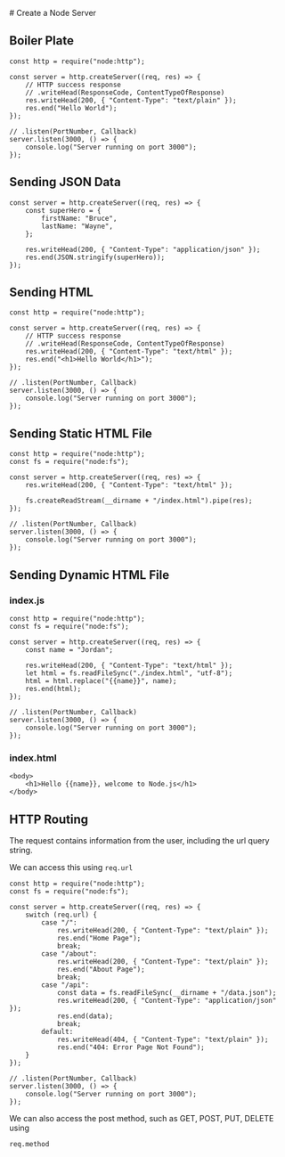 # Create a Node Server

## Boiler Plate

```
const http = require("node:http");

const server = http.createServer((req, res) => {
	// HTTP success response
	// .writeHead(ResponseCode, ContentTypeOfResponse)
	res.writeHead(200, { "Content-Type": "text/plain" });
	res.end("Hello World");
});

// .listen(PortNumber, Callback)
server.listen(3000, () => {
	console.log("Server running on port 3000");
});

```

## Sending JSON Data

```
const server = http.createServer((req, res) => {
	const superHero = {
		firstName: "Bruce",
		lastName: "Wayne",
	};

	res.writeHead(200, { "Content-Type": "application/json" });
	res.end(JSON.stringify(superHero));
});
```

## Sending HTML

```
const http = require("node:http");

const server = http.createServer((req, res) => {
	// HTTP success response
	// .writeHead(ResponseCode, ContentTypeOfResponse)
	res.writeHead(200, { "Content-Type": "text/html" });
	res.end("<h1>Hello World</h1>");
});

// .listen(PortNumber, Callback)
server.listen(3000, () => {
	console.log("Server running on port 3000");
});

```

## Sending Static HTML File

```
const http = require("node:http");
const fs = require("node:fs");

const server = http.createServer((req, res) => {
	res.writeHead(200, { "Content-Type": "text/html" });

	fs.createReadStream(__dirname + "/index.html").pipe(res);
});

// .listen(PortNumber, Callback)
server.listen(3000, () => {
	console.log("Server running on port 3000");
});
```

## Sending Dynamic HTML File

### index.js

```
const http = require("node:http");
const fs = require("node:fs");

const server = http.createServer((req, res) => {
	const name = "Jordan";

	res.writeHead(200, { "Content-Type": "text/html" });
	let html = fs.readFileSync("./index.html", "utf-8");
	html = html.replace("{{name}}", name);
	res.end(html);
});

// .listen(PortNumber, Callback)
server.listen(3000, () => {
	console.log("Server running on port 3000");
});

```

### index.html

```
<body>
	<h1>Hello {{name}}, welcome to Node.js</h1>
</body>
```

## HTTP Routing

The request contains information from the user, including the url query string.

We can access this using `req.url`

```
const http = require("node:http");
const fs = require("node:fs");

const server = http.createServer((req, res) => {
	switch (req.url) {
		case "/":
			res.writeHead(200, { "Content-Type": "text/plain" });
			res.end("Home Page");
			break;
		case "/about":
			res.writeHead(200, { "Content-Type": "text/plain" });
			res.end("About Page");
			break;
		case "/api":
			const data = fs.readFileSync(__dirname + "/data.json");
			res.writeHead(200, { "Content-Type": "application/json" });
			res.end(data);
			break;
		default:
			res.writeHead(404, { "Content-Type": "text/plain" });
			res.end("404: Error Page Not Found");
	}
});

// .listen(PortNumber, Callback)
server.listen(3000, () => {
	console.log("Server running on port 3000");
});

```

We can also access the post method, such as GET, POST, PUT, DELETE using

```
req.method
```
